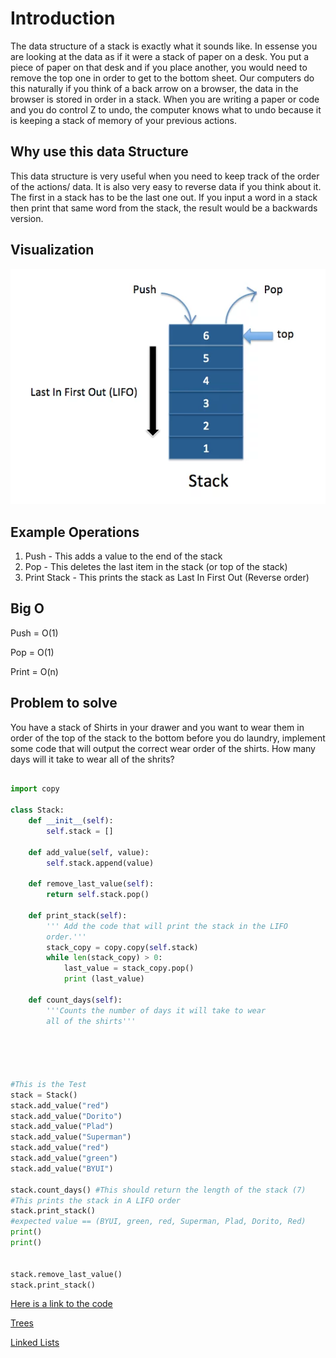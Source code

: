 # Introduction

The data structure of a stack is exactly what it sounds like. In essense you are looking at the data as if it were a stack of paper on a desk. You put a piece of paper on that desk and if you place another, you would need to remove the top one in order to get to the bottom sheet. Our computers do this naturally if you think of a back arrow on a browser, the data in the browser is stored in order in a stack. When you are writing a paper or code and you do control Z to undo, the computer knows what to undo because it is keeping a stack of memory of your previous actions. 

## Why use this data Structure

This data structure is very useful when you need to keep track of the order of the actions/ data. It is also very easy to reverse data if you think about it. The first in a stack has to be the last one out. If you input a word in a stack then print that same word from the stack, the result would be a backwards version.  



## Visualization

![My image file](/images/stack.webp)



## Example Operations

1. Push - This adds a value to the end of the stack 
2. Pop - This deletes the last item in the stack (or top of the stack)
3. Print Stack - This prints the stack as Last In First Out (Reverse order)

## Big O
Push = O(1)

Pop = O(1)

Print  = O(n)

## Problem to solve

You have a stack of Shirts in your drawer and you want to wear them in order of the top of the stack to the bottom before you do laundry, implement some code that will output the correct wear order of the shirts. How many days will it take to wear all of the shrits?

```python

import copy

class Stack:
    def __init__(self):
        self.stack = []

    def add_value(self, value):
        self.stack.append(value)
    
    def remove_last_value(self):
        return self.stack.pop()
    
    def print_stack(self):
        ''' Add the code that will print the stack in the LIFO 
        order.''' 
        stack_copy = copy.copy(self.stack)
        while len(stack_copy) > 0:
            last_value = stack_copy.pop()
            print (last_value)

    def count_days(self):
        '''Counts the number of days it will take to wear 
        all of the shirts'''
        

        


#This is the Test       
stack = Stack()
stack.add_value("red")
stack.add_value("Dorito")
stack.add_value("Plad")
stack.add_value("Superman")
stack.add_value("red")
stack.add_value("green")
stack.add_value("BYUI")

stack.count_days() #This should return the length of the stack (7)
#This prints the stack in A LIFO order
stack.print_stack()
#expected value == (BYUI, green, red, Superman, Plad, Dorito, Red)
print()
print()


stack.remove_last_value()
stack.print_stack()

```

[Here is a link to the code](stack.py)


[Trees](trees.md)

[Linked Lists](linkedlist.md)